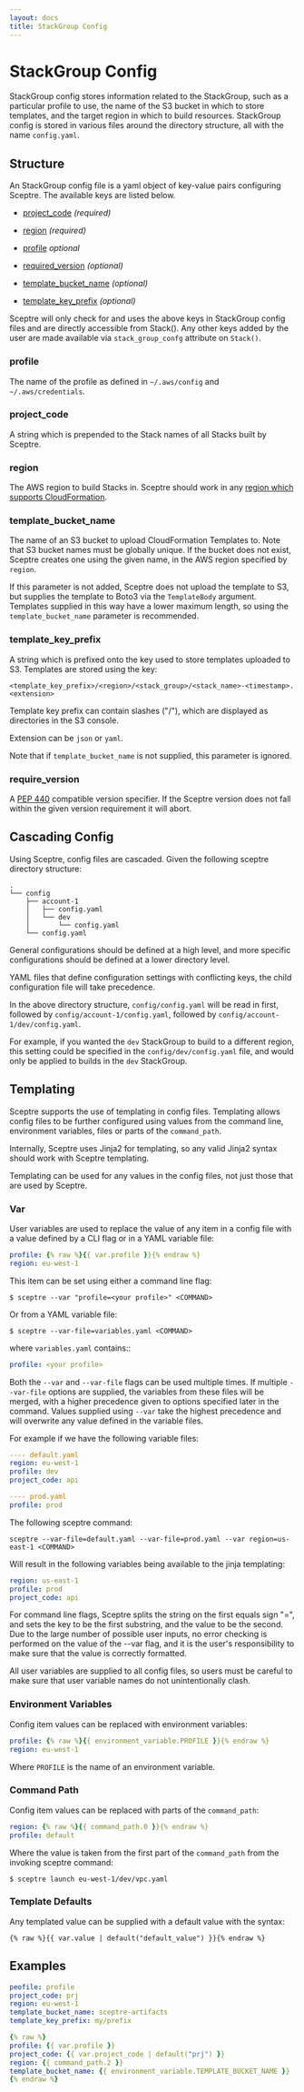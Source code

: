```yaml
---
layout: docs
title: StackGroup Config
---
```


# StackGroup Config

StackGroup config stores information related to the StackGroup, such as
a particular profile to use, the name of the S3 bucket in which to store
templates, and the target region in which to build resources. StackGroup config
is stored in various files around the directory structure, all with the name
`config.yaml`.

## Structure

An StackGroup config file is a yaml object of key-value pairs configuring
Sceptre. The available keys are listed below.

- [project_code](#project_code) _(required)_
- [region](#region) _(required)_

- [profile](#profile) _optional_
- [required_version](#required_version) _(optional)_
- [template_bucket_name](#template_bucket_name) _(optional)_
- [template_key_prefix](#template_key_prefix) _(optional)_

Sceptre will only check for and uses the above keys in StackGroup config files
and are directly accessible from Stack(). Any other keys added by the user are
made available via `stack_group_confg` attribute on `Stack()`.

### profile

The name of the profile as defined in `~/.aws/config` and `~/.aws/credentials`.

### project_code

A string which is prepended to the Stack names of all Stacks built by Sceptre.

### region

The AWS region to build Stacks in. Sceptre should work in any [region which
supports
CloudFormation](http://docs.aws.amazon.com/general/latest/gr/rande.html#cfn_region).

### template_bucket_name

The name of an S3 bucket to upload CloudFormation Templates to. Note that S3
bucket names must be globally unique. If the bucket does not exist, Sceptre
creates one using the given name, in the AWS region specified by `region`.

If this parameter is not added, Sceptre does not upload the template to S3, but
supplies the template to Boto3 via the `TemplateBody` argument. Templates
supplied in this way have a lower maximum length, so using the
`template_bucket_name` parameter is recommended.

### template_key_prefix

A string which is prefixed onto the key used to store templates uploaded to S3.
Templates are stored using the key:

```
<template_key_prefix>/<region>/<stack_group>/<stack_name>-<timestamp>.<extension>
```

Template key prefix can contain slashes ("/"), which are displayed as
directories in the S3 console.

Extension can be `json` or `yaml`.

Note that if `template_bucket_name` is not supplied, this parameter is ignored.

### require_version

A [PEP 440](https://www.python.org/dev/peps/pep-0440/#version-specifiers)
compatible version specifier. If the Sceptre version does not fall within the
given version requirement it will abort.

## Cascading Config

Using Sceptre, config files are cascaded. Given the following sceptre directory
structure:

```
.
└── config
    ├── account-1
    │   ├── config.yaml
    │   └── dev
    │       └── config.yaml
    └── config.yaml
```

General configurations should be defined at a high level, and more specific
configurations should be defined at a lower directory level.

YAML files that define configuration settings with conflicting keys, the child
configuration file will take precedence.

In the above directory structure, `config/config.yaml` will be read in first,
followed by `config/account-1/config.yaml`, followed by
`config/account-1/dev/config.yaml`.

For example, if you wanted the `dev` StackGroup to build to a different
region, this setting could be specified in the `config/dev/config.yaml` file,
and would only be applied to builds in the `dev` StackGroup.

## Templating

Sceptre supports the use of templating in config files. Templating allows
config files to be further configured using values from the command line,
environment variables, files or parts of the `command_path`.

Internally, Sceptre uses Jinja2 for templating, so any valid Jinja2 syntax
should work with Sceptre templating.

Templating can be used for any values in the config files, not just those that
are used by Sceptre.

### Var

User variables are used to replace the value of any item in a config file with
a value defined by a CLI flag or in a YAML variable file:

```yaml
profile: {% raw %}{{ var.profile }}{% endraw %}
region: eu-west-1
```

This item can be set using either a command line flag:

```shell
$ sceptre --var "profile=<your profile>" <COMMAND>
```

Or from a YAML variable file:

```shell
$ sceptre --var-file=variables.yaml <COMMAND>
```

where `variables.yaml` contains::

```yaml
profile: <your profile>
```

Both the `--var` and `--var-file` flags can be used multiple times. If multiple
`--var-file` options are supplied, the variables from these files will be
merged, with a higher precedence given to options specified later in the
command. Values supplied using `--var` take the highest precedence and will
overwrite any value defined in the variable files.

For example if we have the following variable files:

```yaml
---- default.yaml
region: eu-west-1
profile: dev
project_code: api

---- prod.yaml
profile: prod
```

The following sceptre command:

```shell
sceptre --var-file=default.yaml --var-file=prod.yaml --var region=us-east-1 <COMMAND>
```

Will result in the following variables being available to the jinja templating:

```yaml
region: us-east-1
profile: prod
project_code: api
```

For command line flags, Sceptre splits the string on the first equals sign "=",
and sets the key to be the first substring, and the value to be the second. Due
to the large number of possible user inputs, no error checking is performed on
the value of the --var flag, and it is the user's responsibility to make sure
that the value is correctly formatted.

All user variables are supplied to all config files, so users must be careful
to make sure that user variable names do not unintentionally clash.

### Environment Variables

Config item values can be replaced with environment variables:

```yaml
profile: {% raw %}{{ environment_variable.PROFILE }}{% endraw %}
region: eu-west-1
```

Where `PROFILE` is the name of an environment variable.

### Command Path

Config item values can be replaced with parts of the `command_path`:

```yaml
region: {% raw %}{{ command_path.0 }}{% endraw %}
profile: default
```

Where the value is taken from the first part of the `command_path` from the
invoking sceptre command:

```shell
$ sceptre launch eu-west-1/dev/vpc.yaml
```

### Template Defaults

Any templated value can be supplied with a default value with the syntax:

```jinja2
{% raw %}{{ var.value | default("default_value") }}{% endraw %}
```

## Examples

```yaml
peofile: profile
project_code: prj
region: eu-west-1
template_bucket_name: sceptre-artifacts
template_key_prefix: my/prefix
```

```yaml
{% raw %}
profile: {{ var.profile }}
project_code: {{ var.project_code | default("prj") }}
region: {{ command_path.2 }}
template_bucket_name: {{ environment_variable.TEMPLATE_BUCKET_NAME }}
{% endraw %}
```

